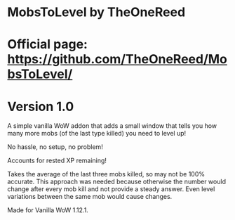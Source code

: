 # MobsToLevel by TheOneReed 
# Official page: https://github.com/TheOneReed/MobsToLevel/
# Version 1.0
A simple vanilla WoW addon that adds a small window that tells you how many more mobs (of the last type killed) you need to level up!

No hassle, no setup, no problem!

Accounts for rested XP remaining!

Takes the average of the last three mobs killed, so may not be 100% accurate. This approach was needed because otherwise the number
would change after every mob kill and not provide a steady answer. Even level variations between the same mob would cause changes.

Made for Vanilla WoW 1.12.1.

